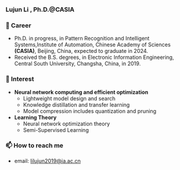 ### Lujun Li , Ph.D.@CASIA

### 🔭 Career

- Ph.D. in progress, in Pattern Recognition and Intelligent Systems,Institute of Automation, Chinese Academy of Sciences **(CASIA)**, Beijing, China, expected to graduate in 2024.
- Received the B.S. degrees, in Electronic Information Engineering, Central South University, Changsha, China, in 2019.

### 🌱 Interest

- **Neural network computing and efficient optimization**
  - Lightweight model design and search
  - Knowledge distillation and transfer learning
  - Model compression includes quantization and pruning
- **Learning Theory**
  - Neural network optimization theory
  - Semi-Supervised Learning

### 📫 How to reach me

- email: lilujun2019@ia.ac.cn
